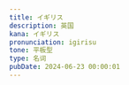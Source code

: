 ```yaml
---
title: イギリス
description: 英国
kana: イギリス
pronunciation: igirisu
tone: 平板型
type: 名词
pubDate: 2024-06-23 00:00:01
---
```

